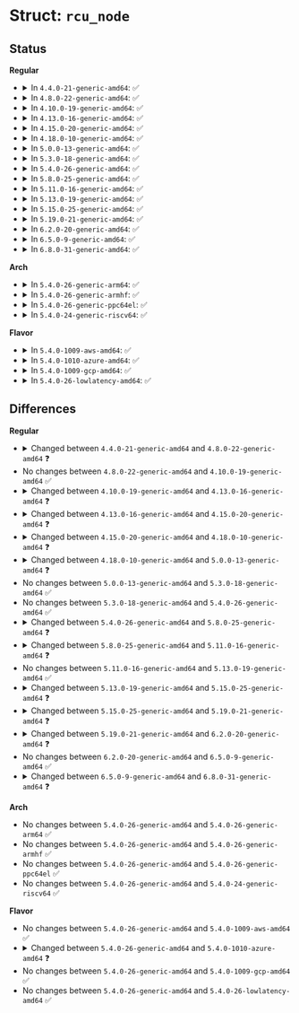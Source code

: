 # Struct: <code>rcu_node</code>

## Status
<b>Regular</b>
<ul>
<li>
<details>
<summary>In <code>4.4.0-21-generic-amd64</code>: ✅</summary>

```c
struct rcu_node {
    raw_spinlock_t lock;
    long unsigned int gpnum;
    long unsigned int completed;
    long unsigned int qsmask;
    long unsigned int qsmaskinit;
    long unsigned int qsmaskinitnext;
    long unsigned int expmask;
    long unsigned int expmaskinit;
    long unsigned int expmaskinitnext;
    long unsigned int grpmask;
    int grplo;
    int grphi;
    u8 grpnum;
    u8 level;
    bool wait_blkd_tasks;
    struct rcu_node * parent;
    struct list_head blkd_tasks;
    struct list_head * gp_tasks;
    struct list_head * exp_tasks;
    struct list_head * boost_tasks;
    struct rt_mutex boost_mtx;
    long unsigned int boost_time;
    struct task_struct * boost_kthread_task;
    unsigned int boost_kthread_status;
    long unsigned int n_tasks_boosted;
    long unsigned int n_exp_boosts;
    long unsigned int n_normal_boosts;
    long unsigned int n_balk_blkd_tasks;
    long unsigned int n_balk_exp_gp_tasks;
    long unsigned int n_balk_boost_tasks;
    long unsigned int n_balk_notblocked;
    long unsigned int n_balk_notyet;
    long unsigned int n_balk_nos;
    int[2] need_future_gp;
    raw_spinlock_t fqslock;
    struct mutex exp_funnel_mutex;
}
```
</details>
</li>
<li>
<details>
<summary>In <code>4.8.0-22-generic-amd64</code>: ✅</summary>

```c
struct rcu_node {
    raw_spinlock_t lock;
    long unsigned int gpnum;
    long unsigned int completed;
    long unsigned int qsmask;
    long unsigned int qsmaskinit;
    long unsigned int qsmaskinitnext;
    long unsigned int expmask;
    long unsigned int expmaskinit;
    long unsigned int expmaskinitnext;
    long unsigned int grpmask;
    int grplo;
    int grphi;
    u8 grpnum;
    u8 level;
    bool wait_blkd_tasks;
    struct rcu_node * parent;
    struct list_head blkd_tasks;
    struct list_head * gp_tasks;
    struct list_head * exp_tasks;
    struct list_head * boost_tasks;
    struct rt_mutex boost_mtx;
    long unsigned int boost_time;
    struct task_struct * boost_kthread_task;
    unsigned int boost_kthread_status;
    long unsigned int n_tasks_boosted;
    long unsigned int n_exp_boosts;
    long unsigned int n_normal_boosts;
    long unsigned int n_balk_blkd_tasks;
    long unsigned int n_balk_exp_gp_tasks;
    long unsigned int n_balk_boost_tasks;
    long unsigned int n_balk_notblocked;
    long unsigned int n_balk_notyet;
    long unsigned int n_balk_nos;
    int[2] need_future_gp;
    raw_spinlock_t fqslock;
    spinlock_t exp_lock;
    long unsigned int exp_seq_rq;
    wait_queue_head_t[4] exp_wq;
}
```
</details>
</li>
<li>
<details>
<summary>In <code>4.10.0-19-generic-amd64</code>: ✅</summary>

```c
struct rcu_node {
    raw_spinlock_t lock;
    long unsigned int gpnum;
    long unsigned int completed;
    long unsigned int qsmask;
    long unsigned int qsmaskinit;
    long unsigned int qsmaskinitnext;
    long unsigned int expmask;
    long unsigned int expmaskinit;
    long unsigned int expmaskinitnext;
    long unsigned int grpmask;
    int grplo;
    int grphi;
    u8 grpnum;
    u8 level;
    bool wait_blkd_tasks;
    struct rcu_node * parent;
    struct list_head blkd_tasks;
    struct list_head * gp_tasks;
    struct list_head * exp_tasks;
    struct list_head * boost_tasks;
    struct rt_mutex boost_mtx;
    long unsigned int boost_time;
    struct task_struct * boost_kthread_task;
    unsigned int boost_kthread_status;
    long unsigned int n_tasks_boosted;
    long unsigned int n_exp_boosts;
    long unsigned int n_normal_boosts;
    long unsigned int n_balk_blkd_tasks;
    long unsigned int n_balk_exp_gp_tasks;
    long unsigned int n_balk_boost_tasks;
    long unsigned int n_balk_notblocked;
    long unsigned int n_balk_notyet;
    long unsigned int n_balk_nos;
    int[2] need_future_gp;
    raw_spinlock_t fqslock;
    spinlock_t exp_lock;
    long unsigned int exp_seq_rq;
    wait_queue_head_t[4] exp_wq;
}
```
</details>
</li>
<li>
<details>
<summary>In <code>4.13.0-16-generic-amd64</code>: ✅</summary>

```c
struct rcu_node {
    raw_spinlock_t lock;
    long unsigned int gpnum;
    long unsigned int completed;
    long unsigned int qsmask;
    long unsigned int qsmaskinit;
    long unsigned int qsmaskinitnext;
    long unsigned int expmask;
    long unsigned int expmaskinit;
    long unsigned int expmaskinitnext;
    long unsigned int grpmask;
    int grplo;
    int grphi;
    u8 grpnum;
    u8 level;
    bool wait_blkd_tasks;
    struct rcu_node * parent;
    struct list_head blkd_tasks;
    struct list_head * gp_tasks;
    struct list_head * exp_tasks;
    struct list_head * boost_tasks;
    struct rt_mutex boost_mtx;
    long unsigned int boost_time;
    struct task_struct * boost_kthread_task;
    unsigned int boost_kthread_status;
    long unsigned int n_tasks_boosted;
    long unsigned int n_exp_boosts;
    long unsigned int n_normal_boosts;
    int[2] need_future_gp;
    raw_spinlock_t fqslock;
    spinlock_t exp_lock;
    long unsigned int exp_seq_rq;
    wait_queue_head_t[4] exp_wq;
}
```
</details>
</li>
<li>
<details>
<summary>In <code>4.15.0-20-generic-amd64</code>: ✅</summary>

```c
struct rcu_node {
    raw_spinlock_t lock;
    long unsigned int gpnum;
    long unsigned int completed;
    long unsigned int qsmask;
    long unsigned int qsmaskinit;
    long unsigned int qsmaskinitnext;
    long unsigned int expmask;
    long unsigned int expmaskinit;
    long unsigned int expmaskinitnext;
    long unsigned int ffmask;
    long unsigned int grpmask;
    int grplo;
    int grphi;
    u8 grpnum;
    u8 level;
    bool wait_blkd_tasks;
    struct rcu_node * parent;
    struct list_head blkd_tasks;
    struct list_head * gp_tasks;
    struct list_head * exp_tasks;
    struct list_head * boost_tasks;
    struct rt_mutex boost_mtx;
    long unsigned int boost_time;
    struct task_struct * boost_kthread_task;
    unsigned int boost_kthread_status;
    long unsigned int n_tasks_boosted;
    long unsigned int n_exp_boosts;
    long unsigned int n_normal_boosts;
    int[2] need_future_gp;
    raw_spinlock_t fqslock;
    spinlock_t exp_lock;
    long unsigned int exp_seq_rq;
    wait_queue_head_t[4] exp_wq;
}
```
</details>
</li>
<li>
<details>
<summary>In <code>4.18.0-10-generic-amd64</code>: ✅</summary>

```c
struct rcu_node {
    raw_spinlock_t lock;
    long unsigned int gpnum;
    long unsigned int completed;
    long unsigned int qsmask;
    long unsigned int qsmaskinit;
    long unsigned int qsmaskinitnext;
    long unsigned int expmask;
    long unsigned int expmaskinit;
    long unsigned int expmaskinitnext;
    long unsigned int ffmask;
    long unsigned int grpmask;
    int grplo;
    int grphi;
    u8 grpnum;
    u8 level;
    bool wait_blkd_tasks;
    struct rcu_node * parent;
    struct list_head blkd_tasks;
    struct list_head * gp_tasks;
    struct list_head * exp_tasks;
    struct list_head * boost_tasks;
    struct rt_mutex boost_mtx;
    long unsigned int boost_time;
    struct task_struct * boost_kthread_task;
    unsigned int boost_kthread_status;
    u8[4] need_future_gp;
    raw_spinlock_t fqslock;
    spinlock_t exp_lock;
    long unsigned int exp_seq_rq;
    wait_queue_head_t[4] exp_wq;
    struct rcu_exp_work rew;
    bool exp_need_flush;
}
```
</details>
</li>
<li>
<details>
<summary>In <code>5.0.0-13-generic-amd64</code>: ✅</summary>

```c
struct rcu_node {
    raw_spinlock_t lock;
    long unsigned int gp_seq;
    long unsigned int gp_seq_needed;
    long unsigned int completedqs;
    long unsigned int qsmask;
    long unsigned int rcu_gp_init_mask;
    long unsigned int qsmaskinit;
    long unsigned int qsmaskinitnext;
    long unsigned int expmask;
    long unsigned int expmaskinit;
    long unsigned int expmaskinitnext;
    long unsigned int ffmask;
    long unsigned int grpmask;
    int grplo;
    int grphi;
    u8 grpnum;
    u8 level;
    bool wait_blkd_tasks;
    struct rcu_node * parent;
    struct list_head blkd_tasks;
    struct list_head * gp_tasks;
    struct list_head * exp_tasks;
    struct list_head * boost_tasks;
    struct rt_mutex boost_mtx;
    long unsigned int boost_time;
    struct task_struct * boost_kthread_task;
    unsigned int boost_kthread_status;
    raw_spinlock_t fqslock;
    spinlock_t exp_lock;
    long unsigned int exp_seq_rq;
    wait_queue_head_t[4] exp_wq;
    struct rcu_exp_work rew;
    bool exp_need_flush;
}
```
</details>
</li>
<li>
<details>
<summary>In <code>5.3.0-18-generic-amd64</code>: ✅</summary>

```c
struct rcu_node {
    raw_spinlock_t lock;
    long unsigned int gp_seq;
    long unsigned int gp_seq_needed;
    long unsigned int completedqs;
    long unsigned int qsmask;
    long unsigned int rcu_gp_init_mask;
    long unsigned int qsmaskinit;
    long unsigned int qsmaskinitnext;
    long unsigned int expmask;
    long unsigned int expmaskinit;
    long unsigned int expmaskinitnext;
    long unsigned int ffmask;
    long unsigned int grpmask;
    int grplo;
    int grphi;
    u8 grpnum;
    u8 level;
    bool wait_blkd_tasks;
    struct rcu_node * parent;
    struct list_head blkd_tasks;
    struct list_head * gp_tasks;
    struct list_head * exp_tasks;
    struct list_head * boost_tasks;
    struct rt_mutex boost_mtx;
    long unsigned int boost_time;
    struct task_struct * boost_kthread_task;
    unsigned int boost_kthread_status;
    raw_spinlock_t fqslock;
    spinlock_t exp_lock;
    long unsigned int exp_seq_rq;
    wait_queue_head_t[4] exp_wq;
    struct rcu_exp_work rew;
    bool exp_need_flush;
}
```
</details>
</li>
<li>
<details>
<summary>In <code>5.4.0-26-generic-amd64</code>: ✅</summary>

```c
struct rcu_node {
    raw_spinlock_t lock;
    long unsigned int gp_seq;
    long unsigned int gp_seq_needed;
    long unsigned int completedqs;
    long unsigned int qsmask;
    long unsigned int rcu_gp_init_mask;
    long unsigned int qsmaskinit;
    long unsigned int qsmaskinitnext;
    long unsigned int expmask;
    long unsigned int expmaskinit;
    long unsigned int expmaskinitnext;
    long unsigned int ffmask;
    long unsigned int grpmask;
    int grplo;
    int grphi;
    u8 grpnum;
    u8 level;
    bool wait_blkd_tasks;
    struct rcu_node * parent;
    struct list_head blkd_tasks;
    struct list_head * gp_tasks;
    struct list_head * exp_tasks;
    struct list_head * boost_tasks;
    struct rt_mutex boost_mtx;
    long unsigned int boost_time;
    struct task_struct * boost_kthread_task;
    unsigned int boost_kthread_status;
    raw_spinlock_t fqslock;
    spinlock_t exp_lock;
    long unsigned int exp_seq_rq;
    wait_queue_head_t[4] exp_wq;
    struct rcu_exp_work rew;
    bool exp_need_flush;
}
```
</details>
</li>
<li>
<details>
<summary>In <code>5.8.0-25-generic-amd64</code>: ✅</summary>

```c
struct rcu_node {
    raw_spinlock_t lock;
    long unsigned int gp_seq;
    long unsigned int gp_seq_needed;
    long unsigned int completedqs;
    long unsigned int qsmask;
    long unsigned int rcu_gp_init_mask;
    long unsigned int qsmaskinit;
    long unsigned int qsmaskinitnext;
    long unsigned int expmask;
    long unsigned int expmaskinit;
    long unsigned int expmaskinitnext;
    long unsigned int cbovldmask;
    long unsigned int ffmask;
    long unsigned int grpmask;
    int grplo;
    int grphi;
    u8 grpnum;
    u8 level;
    bool wait_blkd_tasks;
    struct rcu_node * parent;
    struct list_head blkd_tasks;
    struct list_head * gp_tasks;
    struct list_head * exp_tasks;
    struct list_head * boost_tasks;
    struct rt_mutex boost_mtx;
    long unsigned int boost_time;
    struct task_struct * boost_kthread_task;
    unsigned int boost_kthread_status;
    raw_spinlock_t fqslock;
    spinlock_t exp_lock;
    long unsigned int exp_seq_rq;
    wait_queue_head_t[4] exp_wq;
    struct rcu_exp_work rew;
    bool exp_need_flush;
}
```
</details>
</li>
<li>
<details>
<summary>In <code>5.11.0-16-generic-amd64</code>: ✅</summary>

```c
struct rcu_node {
    raw_spinlock_t lock;
    long unsigned int gp_seq;
    long unsigned int gp_seq_needed;
    long unsigned int completedqs;
    long unsigned int qsmask;
    long unsigned int rcu_gp_init_mask;
    long unsigned int qsmaskinit;
    long unsigned int qsmaskinitnext;
    long unsigned int ofl_seq;
    long unsigned int expmask;
    long unsigned int expmaskinit;
    long unsigned int expmaskinitnext;
    long unsigned int cbovldmask;
    long unsigned int ffmask;
    long unsigned int grpmask;
    int grplo;
    int grphi;
    u8 grpnum;
    u8 level;
    bool wait_blkd_tasks;
    struct rcu_node * parent;
    struct list_head blkd_tasks;
    struct list_head * gp_tasks;
    struct list_head * exp_tasks;
    struct list_head * boost_tasks;
    struct rt_mutex boost_mtx;
    long unsigned int boost_time;
    struct task_struct * boost_kthread_task;
    unsigned int boost_kthread_status;
    raw_spinlock_t fqslock;
    spinlock_t exp_lock;
    long unsigned int exp_seq_rq;
    wait_queue_head_t[4] exp_wq;
    struct rcu_exp_work rew;
    bool exp_need_flush;
}
```
</details>
</li>
<li>
<details>
<summary>In <code>5.13.0-19-generic-amd64</code>: ✅</summary>

```c
struct rcu_node {
    raw_spinlock_t lock;
    long unsigned int gp_seq;
    long unsigned int gp_seq_needed;
    long unsigned int completedqs;
    long unsigned int qsmask;
    long unsigned int rcu_gp_init_mask;
    long unsigned int qsmaskinit;
    long unsigned int qsmaskinitnext;
    long unsigned int ofl_seq;
    long unsigned int expmask;
    long unsigned int expmaskinit;
    long unsigned int expmaskinitnext;
    long unsigned int cbovldmask;
    long unsigned int ffmask;
    long unsigned int grpmask;
    int grplo;
    int grphi;
    u8 grpnum;
    u8 level;
    bool wait_blkd_tasks;
    struct rcu_node * parent;
    struct list_head blkd_tasks;
    struct list_head * gp_tasks;
    struct list_head * exp_tasks;
    struct list_head * boost_tasks;
    struct rt_mutex boost_mtx;
    long unsigned int boost_time;
    struct task_struct * boost_kthread_task;
    unsigned int boost_kthread_status;
    raw_spinlock_t fqslock;
    spinlock_t exp_lock;
    long unsigned int exp_seq_rq;
    wait_queue_head_t[4] exp_wq;
    struct rcu_exp_work rew;
    bool exp_need_flush;
}
```
</details>
</li>
<li>
<details>
<summary>In <code>5.15.0-25-generic-amd64</code>: ✅</summary>

```c
struct rcu_node {
    raw_spinlock_t lock;
    long unsigned int gp_seq;
    long unsigned int gp_seq_needed;
    long unsigned int completedqs;
    long unsigned int qsmask;
    long unsigned int rcu_gp_init_mask;
    long unsigned int qsmaskinit;
    long unsigned int qsmaskinitnext;
    long unsigned int ofl_seq;
    long unsigned int expmask;
    long unsigned int expmaskinit;
    long unsigned int expmaskinitnext;
    long unsigned int cbovldmask;
    long unsigned int ffmask;
    long unsigned int grpmask;
    int grplo;
    int grphi;
    u8 grpnum;
    u8 level;
    bool wait_blkd_tasks;
    struct rcu_node * parent;
    struct list_head blkd_tasks;
    struct list_head * gp_tasks;
    struct list_head * exp_tasks;
    struct list_head * boost_tasks;
    struct rt_mutex boost_mtx;
    long unsigned int boost_time;
    struct task_struct * boost_kthread_task;
    unsigned int boost_kthread_status;
    long unsigned int n_boosts;
    raw_spinlock_t fqslock;
    spinlock_t exp_lock;
    long unsigned int exp_seq_rq;
    wait_queue_head_t[4] exp_wq;
    struct rcu_exp_work rew;
    bool exp_need_flush;
}
```
</details>
</li>
<li>
<details>
<summary>In <code>5.19.0-21-generic-amd64</code>: ✅</summary>

```c
struct rcu_node {
    raw_spinlock_t lock;
    long unsigned int gp_seq;
    long unsigned int gp_seq_needed;
    long unsigned int completedqs;
    long unsigned int qsmask;
    long unsigned int rcu_gp_init_mask;
    long unsigned int qsmaskinit;
    long unsigned int qsmaskinitnext;
    long unsigned int expmask;
    long unsigned int expmaskinit;
    long unsigned int expmaskinitnext;
    long unsigned int cbovldmask;
    long unsigned int ffmask;
    long unsigned int grpmask;
    int grplo;
    int grphi;
    u8 grpnum;
    u8 level;
    bool wait_blkd_tasks;
    struct rcu_node * parent;
    struct list_head blkd_tasks;
    struct list_head * gp_tasks;
    struct list_head * exp_tasks;
    struct list_head * boost_tasks;
    struct rt_mutex boost_mtx;
    long unsigned int boost_time;
    struct mutex boost_kthread_mutex;
    struct task_struct * boost_kthread_task;
    unsigned int boost_kthread_status;
    long unsigned int n_boosts;
    raw_spinlock_t fqslock;
    spinlock_t exp_lock;
    long unsigned int exp_seq_rq;
    wait_queue_head_t[4] exp_wq;
    struct rcu_exp_work rew;
    bool exp_need_flush;
}
```
</details>
</li>
<li>
<details>
<summary>In <code>6.2.0-20-generic-amd64</code>: ✅</summary>

```c
struct rcu_node {
    raw_spinlock_t lock;
    long unsigned int gp_seq;
    long unsigned int gp_seq_needed;
    long unsigned int completedqs;
    long unsigned int qsmask;
    long unsigned int rcu_gp_init_mask;
    long unsigned int qsmaskinit;
    long unsigned int qsmaskinitnext;
    long unsigned int expmask;
    long unsigned int expmaskinit;
    long unsigned int expmaskinitnext;
    long unsigned int cbovldmask;
    long unsigned int ffmask;
    long unsigned int grpmask;
    int grplo;
    int grphi;
    u8 grpnum;
    u8 level;
    bool wait_blkd_tasks;
    struct rcu_node * parent;
    struct list_head blkd_tasks;
    struct list_head * gp_tasks;
    struct list_head * exp_tasks;
    struct list_head * boost_tasks;
    struct rt_mutex boost_mtx;
    long unsigned int boost_time;
    struct mutex boost_kthread_mutex;
    struct task_struct * boost_kthread_task;
    unsigned int boost_kthread_status;
    long unsigned int n_boosts;
    raw_spinlock_t fqslock;
    spinlock_t exp_lock;
    long unsigned int exp_seq_rq;
    wait_queue_head_t[4] exp_wq;
    struct rcu_exp_work rew;
    bool exp_need_flush;
    raw_spinlock_t exp_poll_lock;
    long unsigned int exp_seq_poll_rq;
    struct work_struct exp_poll_wq;
}
```
</details>
</li>
<li>
<details>
<summary>In <code>6.5.0-9-generic-amd64</code>: ✅</summary>

```c
struct rcu_node {
    raw_spinlock_t lock;
    long unsigned int gp_seq;
    long unsigned int gp_seq_needed;
    long unsigned int completedqs;
    long unsigned int qsmask;
    long unsigned int rcu_gp_init_mask;
    long unsigned int qsmaskinit;
    long unsigned int qsmaskinitnext;
    long unsigned int expmask;
    long unsigned int expmaskinit;
    long unsigned int expmaskinitnext;
    long unsigned int cbovldmask;
    long unsigned int ffmask;
    long unsigned int grpmask;
    int grplo;
    int grphi;
    u8 grpnum;
    u8 level;
    bool wait_blkd_tasks;
    struct rcu_node * parent;
    struct list_head blkd_tasks;
    struct list_head * gp_tasks;
    struct list_head * exp_tasks;
    struct list_head * boost_tasks;
    struct rt_mutex boost_mtx;
    long unsigned int boost_time;
    struct mutex boost_kthread_mutex;
    struct task_struct * boost_kthread_task;
    unsigned int boost_kthread_status;
    long unsigned int n_boosts;
    raw_spinlock_t fqslock;
    spinlock_t exp_lock;
    long unsigned int exp_seq_rq;
    wait_queue_head_t[4] exp_wq;
    struct rcu_exp_work rew;
    bool exp_need_flush;
    raw_spinlock_t exp_poll_lock;
    long unsigned int exp_seq_poll_rq;
    struct work_struct exp_poll_wq;
}
```
</details>
</li>
<li>
<details>
<summary>In <code>6.8.0-31-generic-amd64</code>: ✅</summary>

```c
struct rcu_node {
    raw_spinlock_t lock;
    long unsigned int gp_seq;
    long unsigned int gp_seq_needed;
    long unsigned int completedqs;
    long unsigned int qsmask;
    long unsigned int rcu_gp_init_mask;
    long unsigned int qsmaskinit;
    long unsigned int qsmaskinitnext;
    long unsigned int expmask;
    long unsigned int expmaskinit;
    long unsigned int expmaskinitnext;
    long unsigned int cbovldmask;
    long unsigned int ffmask;
    long unsigned int grpmask;
    int grplo;
    int grphi;
    u8 grpnum;
    u8 level;
    bool wait_blkd_tasks;
    struct rcu_node * parent;
    struct list_head blkd_tasks;
    struct list_head * gp_tasks;
    struct list_head * exp_tasks;
    struct list_head * boost_tasks;
    struct rt_mutex boost_mtx;
    long unsigned int boost_time;
    struct mutex boost_kthread_mutex;
    struct task_struct * boost_kthread_task;
    unsigned int boost_kthread_status;
    long unsigned int n_boosts;
    struct swait_queue_head[2] nocb_gp_wq;
    raw_spinlock_t fqslock;
    spinlock_t exp_lock;
    long unsigned int exp_seq_rq;
    wait_queue_head_t[4] exp_wq;
    struct rcu_exp_work rew;
    bool exp_need_flush;
    raw_spinlock_t exp_poll_lock;
    long unsigned int exp_seq_poll_rq;
    struct work_struct exp_poll_wq;
}
```
</details>
</li>
</ul>
<b>Arch</b>
<ul>
<li>
<details>
<summary>In <code>5.4.0-26-generic-arm64</code>: ✅</summary>

```c
struct rcu_node {
    raw_spinlock_t lock;
    long unsigned int gp_seq;
    long unsigned int gp_seq_needed;
    long unsigned int completedqs;
    long unsigned int qsmask;
    long unsigned int rcu_gp_init_mask;
    long unsigned int qsmaskinit;
    long unsigned int qsmaskinitnext;
    long unsigned int expmask;
    long unsigned int expmaskinit;
    long unsigned int expmaskinitnext;
    long unsigned int ffmask;
    long unsigned int grpmask;
    int grplo;
    int grphi;
    u8 grpnum;
    u8 level;
    bool wait_blkd_tasks;
    struct rcu_node * parent;
    struct list_head blkd_tasks;
    struct list_head * gp_tasks;
    struct list_head * exp_tasks;
    struct list_head * boost_tasks;
    struct rt_mutex boost_mtx;
    long unsigned int boost_time;
    struct task_struct * boost_kthread_task;
    unsigned int boost_kthread_status;
    raw_spinlock_t fqslock;
    spinlock_t exp_lock;
    long unsigned int exp_seq_rq;
    wait_queue_head_t[4] exp_wq;
    struct rcu_exp_work rew;
    bool exp_need_flush;
}
```
</details>
</li>
<li>
<details>
<summary>In <code>5.4.0-26-generic-armhf</code>: ✅</summary>

```c
struct rcu_node {
    raw_spinlock_t lock;
    long unsigned int gp_seq;
    long unsigned int gp_seq_needed;
    long unsigned int completedqs;
    long unsigned int qsmask;
    long unsigned int rcu_gp_init_mask;
    long unsigned int qsmaskinit;
    long unsigned int qsmaskinitnext;
    long unsigned int expmask;
    long unsigned int expmaskinit;
    long unsigned int expmaskinitnext;
    long unsigned int ffmask;
    long unsigned int grpmask;
    int grplo;
    int grphi;
    u8 grpnum;
    u8 level;
    bool wait_blkd_tasks;
    struct rcu_node * parent;
    struct list_head blkd_tasks;
    struct list_head * gp_tasks;
    struct list_head * exp_tasks;
    struct list_head * boost_tasks;
    struct rt_mutex boost_mtx;
    long unsigned int boost_time;
    struct task_struct * boost_kthread_task;
    unsigned int boost_kthread_status;
    raw_spinlock_t fqslock;
    spinlock_t exp_lock;
    long unsigned int exp_seq_rq;
    wait_queue_head_t[4] exp_wq;
    struct rcu_exp_work rew;
    bool exp_need_flush;
}
```
</details>
</li>
<li>
<details>
<summary>In <code>5.4.0-26-generic-ppc64el</code>: ✅</summary>

```c
struct rcu_node {
    raw_spinlock_t lock;
    long unsigned int gp_seq;
    long unsigned int gp_seq_needed;
    long unsigned int completedqs;
    long unsigned int qsmask;
    long unsigned int rcu_gp_init_mask;
    long unsigned int qsmaskinit;
    long unsigned int qsmaskinitnext;
    long unsigned int expmask;
    long unsigned int expmaskinit;
    long unsigned int expmaskinitnext;
    long unsigned int ffmask;
    long unsigned int grpmask;
    int grplo;
    int grphi;
    u8 grpnum;
    u8 level;
    bool wait_blkd_tasks;
    struct rcu_node * parent;
    struct list_head blkd_tasks;
    struct list_head * gp_tasks;
    struct list_head * exp_tasks;
    struct list_head * boost_tasks;
    struct rt_mutex boost_mtx;
    long unsigned int boost_time;
    struct task_struct * boost_kthread_task;
    unsigned int boost_kthread_status;
    raw_spinlock_t fqslock;
    spinlock_t exp_lock;
    long unsigned int exp_seq_rq;
    wait_queue_head_t[4] exp_wq;
    struct rcu_exp_work rew;
    bool exp_need_flush;
}
```
</details>
</li>
<li>
<details>
<summary>In <code>5.4.0-24-generic-riscv64</code>: ✅</summary>

```c
struct rcu_node {
    raw_spinlock_t lock;
    long unsigned int gp_seq;
    long unsigned int gp_seq_needed;
    long unsigned int completedqs;
    long unsigned int qsmask;
    long unsigned int rcu_gp_init_mask;
    long unsigned int qsmaskinit;
    long unsigned int qsmaskinitnext;
    long unsigned int expmask;
    long unsigned int expmaskinit;
    long unsigned int expmaskinitnext;
    long unsigned int ffmask;
    long unsigned int grpmask;
    int grplo;
    int grphi;
    u8 grpnum;
    u8 level;
    bool wait_blkd_tasks;
    struct rcu_node * parent;
    struct list_head blkd_tasks;
    struct list_head * gp_tasks;
    struct list_head * exp_tasks;
    struct list_head * boost_tasks;
    struct rt_mutex boost_mtx;
    long unsigned int boost_time;
    struct task_struct * boost_kthread_task;
    unsigned int boost_kthread_status;
    raw_spinlock_t fqslock;
    spinlock_t exp_lock;
    long unsigned int exp_seq_rq;
    wait_queue_head_t[4] exp_wq;
    struct rcu_exp_work rew;
    bool exp_need_flush;
}
```
</details>
</li>
</ul>
<b>Flavor</b>
<ul>
<li>
<details>
<summary>In <code>5.4.0-1009-aws-amd64</code>: ✅</summary>

```c
struct rcu_node {
    raw_spinlock_t lock;
    long unsigned int gp_seq;
    long unsigned int gp_seq_needed;
    long unsigned int completedqs;
    long unsigned int qsmask;
    long unsigned int rcu_gp_init_mask;
    long unsigned int qsmaskinit;
    long unsigned int qsmaskinitnext;
    long unsigned int expmask;
    long unsigned int expmaskinit;
    long unsigned int expmaskinitnext;
    long unsigned int ffmask;
    long unsigned int grpmask;
    int grplo;
    int grphi;
    u8 grpnum;
    u8 level;
    bool wait_blkd_tasks;
    struct rcu_node * parent;
    struct list_head blkd_tasks;
    struct list_head * gp_tasks;
    struct list_head * exp_tasks;
    struct list_head * boost_tasks;
    struct rt_mutex boost_mtx;
    long unsigned int boost_time;
    struct task_struct * boost_kthread_task;
    unsigned int boost_kthread_status;
    raw_spinlock_t fqslock;
    spinlock_t exp_lock;
    long unsigned int exp_seq_rq;
    wait_queue_head_t[4] exp_wq;
    struct rcu_exp_work rew;
    bool exp_need_flush;
}
```
</details>
</li>
<li>
<details>
<summary>In <code>5.4.0-1010-azure-amd64</code>: ✅</summary>

```c
struct rcu_node {
    raw_spinlock_t lock;
    long unsigned int gp_seq;
    long unsigned int gp_seq_needed;
    long unsigned int completedqs;
    long unsigned int qsmask;
    long unsigned int rcu_gp_init_mask;
    long unsigned int qsmaskinit;
    long unsigned int qsmaskinitnext;
    long unsigned int expmask;
    long unsigned int expmaskinit;
    long unsigned int expmaskinitnext;
    long unsigned int ffmask;
    long unsigned int grpmask;
    int grplo;
    int grphi;
    u8 grpnum;
    u8 level;
    bool wait_blkd_tasks;
    struct rcu_node * parent;
    struct list_head blkd_tasks;
    struct list_head * gp_tasks;
    struct list_head * exp_tasks;
    struct list_head * boost_tasks;
    struct rt_mutex boost_mtx;
    long unsigned int boost_time;
    struct task_struct * boost_kthread_task;
    unsigned int boost_kthread_status;
    struct swait_queue_head[2] nocb_gp_wq;
    raw_spinlock_t fqslock;
    spinlock_t exp_lock;
    long unsigned int exp_seq_rq;
    wait_queue_head_t[4] exp_wq;
    struct rcu_exp_work rew;
    bool exp_need_flush;
}
```
</details>
</li>
<li>
<details>
<summary>In <code>5.4.0-1009-gcp-amd64</code>: ✅</summary>

```c
struct rcu_node {
    raw_spinlock_t lock;
    long unsigned int gp_seq;
    long unsigned int gp_seq_needed;
    long unsigned int completedqs;
    long unsigned int qsmask;
    long unsigned int rcu_gp_init_mask;
    long unsigned int qsmaskinit;
    long unsigned int qsmaskinitnext;
    long unsigned int expmask;
    long unsigned int expmaskinit;
    long unsigned int expmaskinitnext;
    long unsigned int ffmask;
    long unsigned int grpmask;
    int grplo;
    int grphi;
    u8 grpnum;
    u8 level;
    bool wait_blkd_tasks;
    struct rcu_node * parent;
    struct list_head blkd_tasks;
    struct list_head * gp_tasks;
    struct list_head * exp_tasks;
    struct list_head * boost_tasks;
    struct rt_mutex boost_mtx;
    long unsigned int boost_time;
    struct task_struct * boost_kthread_task;
    unsigned int boost_kthread_status;
    raw_spinlock_t fqslock;
    spinlock_t exp_lock;
    long unsigned int exp_seq_rq;
    wait_queue_head_t[4] exp_wq;
    struct rcu_exp_work rew;
    bool exp_need_flush;
}
```
</details>
</li>
<li>
<details>
<summary>In <code>5.4.0-26-lowlatency-amd64</code>: ✅</summary>

```c
struct rcu_node {
    raw_spinlock_t lock;
    long unsigned int gp_seq;
    long unsigned int gp_seq_needed;
    long unsigned int completedqs;
    long unsigned int qsmask;
    long unsigned int rcu_gp_init_mask;
    long unsigned int qsmaskinit;
    long unsigned int qsmaskinitnext;
    long unsigned int expmask;
    long unsigned int expmaskinit;
    long unsigned int expmaskinitnext;
    long unsigned int ffmask;
    long unsigned int grpmask;
    int grplo;
    int grphi;
    u8 grpnum;
    u8 level;
    bool wait_blkd_tasks;
    struct rcu_node * parent;
    struct list_head blkd_tasks;
    struct list_head * gp_tasks;
    struct list_head * exp_tasks;
    struct list_head * boost_tasks;
    struct rt_mutex boost_mtx;
    long unsigned int boost_time;
    struct task_struct * boost_kthread_task;
    unsigned int boost_kthread_status;
    raw_spinlock_t fqslock;
    spinlock_t exp_lock;
    long unsigned int exp_seq_rq;
    wait_queue_head_t[4] exp_wq;
    struct rcu_exp_work rew;
    bool exp_need_flush;
}
```
</details>
</li>
</ul>

## Differences
<b>Regular</b>
<ul>
<li>
<details>
<summary>Changed between <code>4.4.0-21-generic-amd64</code> and <code>4.8.0-22-generic-amd64</code> ❓</summary>
<ul>
<li>
<b>Field added. </b>
<code>spinlock_t exp_lock</code>
</li>
<li>
<b>Field added. </b>
<code>long unsigned int exp_seq_rq</code>
</li>
<li>
<b>Field added. </b>
<code>wait_queue_head_t[4] exp_wq</code>
</li>
<li>
<b>Field removed. </b>
<code>struct mutex exp_funnel_mutex</code>
</li>
</ul>
</details>
</li>
<li>
No changes between <code>4.8.0-22-generic-amd64</code> and <code>4.10.0-19-generic-amd64</code> ✅
</li>
<li>
<details>
<summary>Changed between <code>4.10.0-19-generic-amd64</code> and <code>4.13.0-16-generic-amd64</code> ❓</summary>
<ul>
<li>
<b>Field removed. </b>
<code>long unsigned int n_balk_blkd_tasks</code>
</li>
<li>
<b>Field removed. </b>
<code>long unsigned int n_balk_exp_gp_tasks</code>
</li>
<li>
<b>Field removed. </b>
<code>long unsigned int n_balk_boost_tasks</code>
</li>
<li>
<b>Field removed. </b>
<code>long unsigned int n_balk_notblocked</code>
</li>
<li>
<b>Field removed. </b>
<code>long unsigned int n_balk_notyet</code>
</li>
<li>
<b>Field removed. </b>
<code>long unsigned int n_balk_nos</code>
</li>
</ul>
</details>
</li>
<li>
<details>
<summary>Changed between <code>4.13.0-16-generic-amd64</code> and <code>4.15.0-20-generic-amd64</code> ❓</summary>
<ul>
<li>
<b>Field added. </b>
<code>long unsigned int ffmask</code>
</li>
</ul>
</details>
</li>
<li>
<details>
<summary>Changed between <code>4.15.0-20-generic-amd64</code> and <code>4.18.0-10-generic-amd64</code> ❓</summary>
<ul>
<li>
<b>Field added. </b>
<code>struct rcu_exp_work rew</code>
</li>
<li>
<b>Field added. </b>
<code>bool exp_need_flush</code>
</li>
<li>
<b>Field removed. </b>
<code>long unsigned int n_tasks_boosted</code>
</li>
<li>
<b>Field removed. </b>
<code>long unsigned int n_exp_boosts</code>
</li>
<li>
<b>Field removed. </b>
<code>long unsigned int n_normal_boosts</code>
</li>
<li>
<b>Field type changed. </b>
<code>int[2] need_future_gp</code> ➡️ <code>u8[4] need_future_gp</code>
</li>
</ul>
</details>
</li>
<li>
<details>
<summary>Changed between <code>4.18.0-10-generic-amd64</code> and <code>5.0.0-13-generic-amd64</code> ❓</summary>
<ul>
<li>
<b>Field added. </b>
<code>long unsigned int gp_seq</code>
</li>
<li>
<b>Field added. </b>
<code>long unsigned int gp_seq_needed</code>
</li>
<li>
<b>Field added. </b>
<code>long unsigned int completedqs</code>
</li>
<li>
<b>Field added. </b>
<code>long unsigned int rcu_gp_init_mask</code>
</li>
<li>
<b>Field removed. </b>
<code>long unsigned int gpnum</code>
</li>
<li>
<b>Field removed. </b>
<code>long unsigned int completed</code>
</li>
<li>
<b>Field removed. </b>
<code>u8[4] need_future_gp</code>
</li>
</ul>
</details>
</li>
<li>
No changes between <code>5.0.0-13-generic-amd64</code> and <code>5.3.0-18-generic-amd64</code> ✅
</li>
<li>
No changes between <code>5.3.0-18-generic-amd64</code> and <code>5.4.0-26-generic-amd64</code> ✅
</li>
<li>
<details>
<summary>Changed between <code>5.4.0-26-generic-amd64</code> and <code>5.8.0-25-generic-amd64</code> ❓</summary>
<ul>
<li>
<b>Field added. </b>
<code>long unsigned int cbovldmask</code>
</li>
</ul>
</details>
</li>
<li>
<details>
<summary>Changed between <code>5.8.0-25-generic-amd64</code> and <code>5.11.0-16-generic-amd64</code> ❓</summary>
<ul>
<li>
<b>Field added. </b>
<code>long unsigned int ofl_seq</code>
</li>
</ul>
</details>
</li>
<li>
No changes between <code>5.11.0-16-generic-amd64</code> and <code>5.13.0-19-generic-amd64</code> ✅
</li>
<li>
<details>
<summary>Changed between <code>5.13.0-19-generic-amd64</code> and <code>5.15.0-25-generic-amd64</code> ❓</summary>
<ul>
<li>
<b>Field added. </b>
<code>long unsigned int n_boosts</code>
</li>
</ul>
</details>
</li>
<li>
<details>
<summary>Changed between <code>5.15.0-25-generic-amd64</code> and <code>5.19.0-21-generic-amd64</code> ❓</summary>
<ul>
<li>
<b>Field added. </b>
<code>struct mutex boost_kthread_mutex</code>
</li>
<li>
<b>Field removed. </b>
<code>long unsigned int ofl_seq</code>
</li>
</ul>
</details>
</li>
<li>
<details>
<summary>Changed between <code>5.19.0-21-generic-amd64</code> and <code>6.2.0-20-generic-amd64</code> ❓</summary>
<ul>
<li>
<b>Field added. </b>
<code>raw_spinlock_t exp_poll_lock</code>
</li>
<li>
<b>Field added. </b>
<code>long unsigned int exp_seq_poll_rq</code>
</li>
<li>
<b>Field added. </b>
<code>struct work_struct exp_poll_wq</code>
</li>
</ul>
</details>
</li>
<li>
No changes between <code>6.2.0-20-generic-amd64</code> and <code>6.5.0-9-generic-amd64</code> ✅
</li>
<li>
<details>
<summary>Changed between <code>6.5.0-9-generic-amd64</code> and <code>6.8.0-31-generic-amd64</code> ❓</summary>
<ul>
<li>
<b>Field added. </b>
<code>struct swait_queue_head[2] nocb_gp_wq</code>
</li>
</ul>
</details>
</li>
</ul>
<b>Arch</b>
<ul>
<li>
No changes between <code>5.4.0-26-generic-amd64</code> and <code>5.4.0-26-generic-arm64</code> ✅
</li>
<li>
No changes between <code>5.4.0-26-generic-amd64</code> and <code>5.4.0-26-generic-armhf</code> ✅
</li>
<li>
No changes between <code>5.4.0-26-generic-amd64</code> and <code>5.4.0-26-generic-ppc64el</code> ✅
</li>
<li>
No changes between <code>5.4.0-26-generic-amd64</code> and <code>5.4.0-24-generic-riscv64</code> ✅
</li>
</ul>
<b>Flavor</b>
<ul>
<li>
No changes between <code>5.4.0-26-generic-amd64</code> and <code>5.4.0-1009-aws-amd64</code> ✅
</li>
<li>
<details>
<summary>Changed between <code>5.4.0-26-generic-amd64</code> and <code>5.4.0-1010-azure-amd64</code> ❓</summary>
<ul>
<li>
<b>Field added. </b>
<code>struct swait_queue_head[2] nocb_gp_wq</code>
</li>
</ul>
</details>
</li>
<li>
No changes between <code>5.4.0-26-generic-amd64</code> and <code>5.4.0-1009-gcp-amd64</code> ✅
</li>
<li>
No changes between <code>5.4.0-26-generic-amd64</code> and <code>5.4.0-26-lowlatency-amd64</code> ✅
</li>
</ul>
